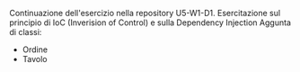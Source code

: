 Continuazione dell'esercizio nella repository U5-W1-D1.
Esercitazione sul principio di IoC (Inverision of Control) e sulla Dependency Injection
Aggunta di classi:
- Ordine
- Tavolo

